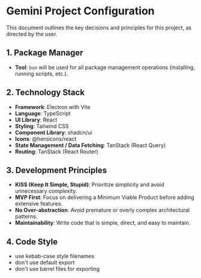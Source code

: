 # Gemini Project Configuration

This document outlines the key decisions and principles for this project, as directed by the user.

## 1. Package Manager

- **Tool**: `bun` will be used for all package management operations (installing, running scripts, etc.).

## 2. Technology Stack

- **Framework**: Electron with Vite
- **Language**: TypeScript
- **UI Library**: React
- **Styling**: Tailwind CSS
- **Component Library**: shadcn/ui
- **Icons**: @heroicons/react
- **State Management / Data Fetching**: TanStack (React Query)
- **Routing**: TanStack (React Router)

## 3. Development Principles

- **KISS (Keep It Simple, Stupid)**: Prioritize simplicity and avoid unnecessary complexity.
- **MVP First**: Focus on delivering a Minimum Viable Product before adding extensive features.
- **No Over-abstraction**: Avoid premature or overly complex architectural patterns.
- **Maintainability**: Write code that is simple, direct, and easy to maintain.

## 4. Code Style
- use kebab-case style filenames
- don't use default export
- don't use barrel files for exporting

